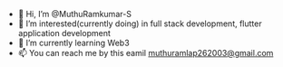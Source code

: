 - 👋 Hi, I’m @MuthuRamkumar-S
- 👀 I’m interested(currently doing) in full stack development, flutter application development
- 🌱 I’m currently learning Web3
- 📫 You can reach me by this eamil muthuramlap262003@gmail.com

<!---
MuthuRamkumar-S/MuthuRamkumar-S is a ✨ special ✨ repository because its `README.md` (this file) appears on your GitHub profile.
You can click the Preview link to take a look at your changes.
--->
